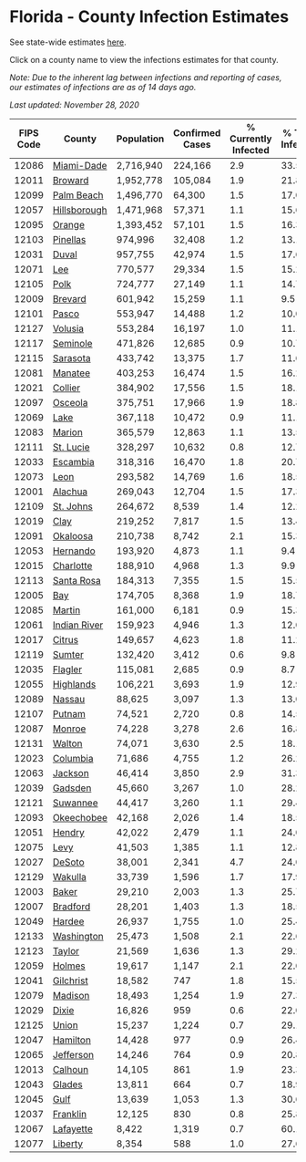 # Florida - County Infection Estimates

See state-wide estimates [here](/infections/us-fl).

Click on a county name to view the infections estimates for that county.

*Note: Due to the inherent lag between infections and reporting of cases, our estimates of infections are as of 14 days ago.*

*Last updated: November 28, 2020*

|   FIPS Code |                       County |   Population |   Confirmed Cases |   % Currently Infected |   % Total Infected |
|-------------|------------------------------|--------------|-------------------|------------------------|--------------------|
|       12086 |     [Miami-Dade](miami-dade) |    2,716,940 |           224,166 |                    2.9 |               33.5 |
|       12011 |           [Broward](broward) |    1,952,778 |           105,084 |                    1.9 |               21.8 |
|       12099 |     [Palm Beach](palm-beach) |    1,496,770 |            64,300 |                    1.5 |               17.0 |
|       12057 | [Hillsborough](hillsborough) |    1,471,968 |            57,371 |                    1.1 |               15.6 |
|       12095 |             [Orange](orange) |    1,393,452 |            57,101 |                    1.5 |               16.3 |
|       12103 |         [Pinellas](pinellas) |      974,996 |            32,408 |                    1.2 |               13.1 |
|       12031 |               [Duval](duval) |      957,755 |            42,974 |                    1.5 |               17.6 |
|       12071 |                   [Lee](lee) |      770,577 |            29,334 |                    1.5 |               15.2 |
|       12105 |                 [Polk](polk) |      724,777 |            27,149 |                    1.1 |               14.7 |
|       12009 |           [Brevard](brevard) |      601,942 |            15,259 |                    1.1 |                9.5 |
|       12101 |               [Pasco](pasco) |      553,947 |            14,488 |                    1.2 |               10.0 |
|       12127 |           [Volusia](volusia) |      553,284 |            16,197 |                    1.0 |               11.1 |
|       12117 |         [Seminole](seminole) |      471,826 |            12,685 |                    0.9 |               10.7 |
|       12115 |         [Sarasota](sarasota) |      433,742 |            13,375 |                    1.7 |               11.6 |
|       12081 |           [Manatee](manatee) |      403,253 |            16,474 |                    1.5 |               16.2 |
|       12021 |           [Collier](collier) |      384,902 |            17,556 |                    1.5 |               18.1 |
|       12097 |           [Osceola](osceola) |      375,751 |            17,966 |                    1.9 |               18.8 |
|       12069 |                 [Lake](lake) |      367,118 |            10,472 |                    0.9 |               11.1 |
|       12083 |             [Marion](marion) |      365,579 |            12,863 |                    1.1 |               13.5 |
|       12111 |       [St. Lucie](st.-lucie) |      328,297 |            10,632 |                    0.8 |               12.7 |
|       12033 |         [Escambia](escambia) |      318,316 |            16,470 |                    1.8 |               20.7 |
|       12073 |                 [Leon](leon) |      293,582 |            14,769 |                    1.6 |               18.5 |
|       12001 |           [Alachua](alachua) |      269,043 |            12,704 |                    1.5 |               17.3 |
|       12109 |       [St. Johns](st.-johns) |      264,672 |             8,539 |                    1.4 |               12.2 |
|       12019 |                 [Clay](clay) |      219,252 |             7,817 |                    1.5 |               13.4 |
|       12091 |         [Okaloosa](okaloosa) |      210,738 |             8,742 |                    2.1 |               15.3 |
|       12053 |         [Hernando](hernando) |      193,920 |             4,873 |                    1.1 |                9.4 |
|       12015 |       [Charlotte](charlotte) |      188,910 |             4,968 |                    1.3 |                9.9 |
|       12113 |     [Santa Rosa](santa-rosa) |      184,313 |             7,355 |                    1.5 |               15.5 |
|       12005 |                   [Bay](bay) |      174,705 |             8,368 |                    1.9 |               18.7 |
|       12085 |             [Martin](martin) |      161,000 |             6,181 |                    0.9 |               15.3 |
|       12061 | [Indian River](indian-river) |      159,923 |             4,946 |                    1.3 |               12.0 |
|       12017 |             [Citrus](citrus) |      149,657 |             4,623 |                    1.8 |               11.2 |
|       12119 |             [Sumter](sumter) |      132,420 |             3,412 |                    0.6 |                9.8 |
|       12035 |           [Flagler](flagler) |      115,081 |             2,685 |                    0.9 |                8.7 |
|       12055 |       [Highlands](highlands) |      106,221 |             3,693 |                    1.9 |               12.9 |
|       12089 |             [Nassau](nassau) |       88,625 |             3,097 |                    1.3 |               13.0 |
|       12107 |             [Putnam](putnam) |       74,521 |             2,720 |                    0.8 |               14.5 |
|       12087 |             [Monroe](monroe) |       74,228 |             3,278 |                    2.6 |               16.8 |
|       12131 |             [Walton](walton) |       74,071 |             3,630 |                    2.5 |               18.1 |
|       12023 |         [Columbia](columbia) |       71,686 |             4,755 |                    1.2 |               26.2 |
|       12063 |           [Jackson](jackson) |       46,414 |             3,850 |                    2.9 |               31.3 |
|       12039 |           [Gadsden](gadsden) |       45,660 |             3,267 |                    1.0 |               28.2 |
|       12121 |         [Suwannee](suwannee) |       44,417 |             3,260 |                    1.1 |               29.4 |
|       12093 |     [Okeechobee](okeechobee) |       42,168 |             2,026 |                    1.4 |               18.5 |
|       12051 |             [Hendry](hendry) |       42,022 |             2,479 |                    1.1 |               24.0 |
|       12075 |                 [Levy](levy) |       41,503 |             1,385 |                    1.1 |               12.8 |
|       12027 |             [DeSoto](desoto) |       38,001 |             2,341 |                    4.7 |               24.0 |
|       12129 |           [Wakulla](wakulla) |       33,739 |             1,596 |                    1.7 |               17.9 |
|       12003 |               [Baker](baker) |       29,210 |             2,003 |                    1.3 |               25.7 |
|       12007 |         [Bradford](bradford) |       28,201 |             1,403 |                    1.3 |               18.5 |
|       12049 |             [Hardee](hardee) |       26,937 |             1,755 |                    1.0 |               25.4 |
|       12133 |     [Washington](washington) |       25,473 |             1,508 |                    2.1 |               22.6 |
|       12123 |             [Taylor](taylor) |       21,569 |             1,636 |                    1.3 |               29.2 |
|       12059 |             [Holmes](holmes) |       19,617 |             1,147 |                    2.1 |               22.0 |
|       12041 |       [Gilchrist](gilchrist) |       18,582 |               747 |                    1.8 |               15.5 |
|       12079 |           [Madison](madison) |       18,493 |             1,254 |                    1.9 |               27.3 |
|       12029 |               [Dixie](dixie) |       16,826 |               959 |                    0.6 |               22.0 |
|       12125 |               [Union](union) |       15,237 |             1,224 |                    0.7 |               29.1 |
|       12047 |         [Hamilton](hamilton) |       14,428 |               977 |                    0.9 |               26.4 |
|       12065 |       [Jefferson](jefferson) |       14,246 |               764 |                    0.9 |               20.8 |
|       12013 |           [Calhoun](calhoun) |       14,105 |               861 |                    1.9 |               23.3 |
|       12043 |             [Glades](glades) |       13,811 |               664 |                    0.7 |               18.9 |
|       12045 |                 [Gulf](gulf) |       13,639 |             1,053 |                    1.3 |               30.6 |
|       12037 |         [Franklin](franklin) |       12,125 |               830 |                    0.8 |               25.8 |
|       12067 |       [Lafayette](lafayette) |        8,422 |             1,319 |                    0.7 |               60.1 |
|       12077 |           [Liberty](liberty) |        8,354 |               588 |                    1.0 |               27.6 |